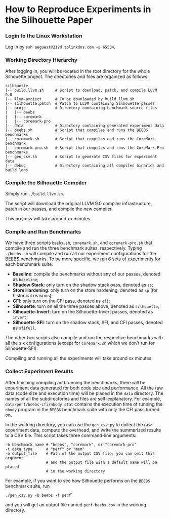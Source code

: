 # How to Reproduce Experiments in the Silhouette Paper

### Login to the Linux Workstation
Log in by `ssh aeguest@212d.tplinkdns.com -p 65534`.

### Working Directory Hierarchy
After logging in, you will be located in the root directory for the
whole Silhouette project. The directories and files are organized as follows:

```shell
silhouette
|-- build.llvm.sh     # Script to download, patch, and compile LLVM 9.0
|-- llvm-project      # To be downloaded by build.llvm.sh
|-- silhouette.patch  # Patch to LLVM containing Silhouette passes
|-- projs             # Directory containing benchmark source files
|   |-- beebs
|   |-- coremark
|   |-- coremark-pro
|-- data              # Directory containing generated experiment data
|-- beebs.sh          # Script that compiles and runs the BEEBS benchmarks
|-- coremark.sh       # Script that compiles and runs the CoreMark benchmark
|-- coremark-pro.sh   # Script that compiles and runs the CoreMark-Pro benchmarks
|-- gen_csv.sh        # Script to generate CSV files for experiment data
|-- debug             # Directory containing all compiled binaries and build logs
```

### Compile the Silhouette Compiler
Simply run `./build.llvm.sh`.

The script will download the original LLVM 9.0 compiler infrastructure,
patch in our passes, and compile the new compiler.

This process will take around xx minutes.

### Compile and Run Benchmarks
We have three scripts `beebs.sh`, `coremark.sh`, and `coremark-pro.sh`
that compile and run the three benchmark suites, respectively.  Typing
`./beebs.sh` will compile and run all our experiment configurations
for the BEEBS benchmarks.  To be more specific, we ran 6 sets of experiments
for each benchmark suite:
- **Baseline**: compile the benchmarks without any of our passes, denoted as `baseline`;
- **Shadow Stack**: only turn on the shadow stack pass, denoted as `ss`;
- **Store Hardening**: only turn on the store hardening, denoted as `sp` (for historical reasons);
- **CFI**: only turn on the CFI pass, denoted as `cfi`;
- **Silhouette**: turn on all the three passes above, denoted as `silhouette`;
- **Silhouette-Invert**: turn on the Silhouette-Invert passes, denoted as `invert`;
- **Silhouette-SFI**: turn on the shadow stack, SFI, and CFI passes, denoted as `sfifull`.

The other two scripts also compile and run the respective benchmarks
with all the six configurations (except for `coremark.sh` which we don't run for Silhouette-SFI).

Compiling and running all the experiments will take around xx minutes.

### Collect Experiment Results
After finishing compiling and running the benchmarks, there will be
experiment data generated for both code size and performance.
All the raw data (code size and execution time) will be placed in the
`data` directory.  The names of all the subdirectories and
files are self-explanatory. For example, `data/perf/beebs-cfi/nbody.stat`
contains the execution time of running the `nbody` program in the `BEEBS`
benchmark suite with only the CFI pass turned on.

In the working directory, you can use the `gen_csv.py` to collect the raw
experiment data, compute the overhead, and write the summarized results
to a CSV file.  This script takes three command-line arguments:

```shell
-b benchmark_name # "beebs", "coremark", or "coremark-pro"
-t data_type      # "perf" or "mem"
-o output_file    # Path of the output CSV file; you can omit this argument
                  # and the output file with a default name will be placed
                  # in the working directory
```

For example, if you want to see how Silhouette performs on the `BEEBS` benchmark
suite, run

```shell
./gen_csv.py -b beebs -t perf`
```

and you will get an output file named `perf-beebs.csv` in the working directory.
